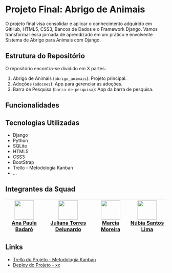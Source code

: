 # Projeto Final: Abrigo de Animais
O projeto final visa consolidar e aplicar o conhecimento adquirido em GitHub, HTML5, CSS3, Bancos de Dados e o Framework Django. Vamos transformar essa jornada de aprendizado em um prático e envolvente Sistema de Abrigo para Animais com Django.

## Estrutura do Repositório
O repositório encontra-se dividido em X partes:
1. Abrigo de Animais (`abrigo_animais`): Projeto principal.
2. Adoções (`adocoes`): App para gerenciar as adoções.
3. Barra de Pesquisa (`barra-de-pesquisa`): App da barra de pesquisa.

## Funcionalidades
<!-- Stuff and things -->

## Tecnologias Utilizadas
- Django
- Python
- SQLite
- HTML5
- CSS3
- BootStrap
- Trello - Metodologia Kanban
- ...

## Integrantes da Squad
[<img src="https://github.com/quasiEvil.png" width="60px;"/><br /><sub><a href="https://github.com/quasiEvil">Ana Paula Badaró</a></sub>](https://github.com/quasiEvil) | [<img src="https://github.com/jutdelu.png" width="60px;"/><br /><sub><a href="https://github.com/jutdelu">Juliana Torres Delunardo</a></sub>](https://github.com/jutdelu) | [<img src="https://github.com/Marcia-Moreira.png" width="60px;"/><br /><sub><a href="https://github.com/Marcia-Moreira">Marcia Moreira</a></sub>](https://github.com/Marcia-Moreira) |  [<img src="https://github.com/NuLima1.png" width="60px;"/><br /><sub><a href="https://github.com/NuLima1">Núbia Santos Lima</a></sub>](https://github.com/NuLima1) |
|---|---|---|---|

## Links
- [Trello do Projeto - Metodologia Kanban](https://trello.com/invite/b/J8Ky6eXt/ATTIe37209bab10e924ed1b63ef198c933da92BC4EC4/squad-ameenah-projeto-final)
- [Deploy do Projeto - xx](https://)

